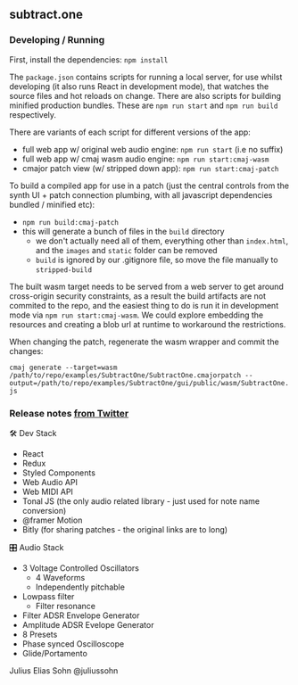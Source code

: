 
## subtract.one

### Developing / Running

First, install the dependencies: `npm install`

The `package.json` contains scripts for running a local server, for use whilst developing (it also runs React in development mode), that watches the source files and hot reloads on change. There are also scripts for building minified production bundles. These are `npm run start` and `npm run build` respectively.

There are variants of each script for different versions of the app:

- full web app w/ original web audio engine: `npm run start` (i.e no suffix)
- full web app w/ cmaj wasm audio engine: `npm run start:cmaj-wasm`
- cmajor patch view (w/ stripped down app): `npm run start:cmaj-patch`

To build a compiled app for use in a patch (just the central controls from the synth UI + patch connection plumbing, with all javascript dependencies bundled / minified etc):
  - `npm run build:cmaj-patch`
  - this will generate a bunch of files in the `build` directory
     - we don't actually need all of them, everything other than `index.html`, and the `images` and `static` folder can be removed
     - `build` is ignored by our .gitignore file, so move the file manually to `stripped-build`

The built wasm target needs to be served from a web server to get around cross-origin security constraints, as a result the build artifacts are not commited to the repo, and the easiest thing to do is run it in development mode via `npm run start:cmaj-wasm`. We could explore embedding the resources and creating a blob url at runtime to workaround the restrictions.

When changing the patch, regenerate the wasm wrapper and commit the changes:

`cmaj generate --target=wasm /path/to/repo/examples/SubtractOne/SubtractOne.cmajorpatch --output=/path/to/repo/examples/SubtractOne/gui/public/wasm/SubtractOne.js`

### Release notes [from Twitter](https://twitter.com/juliussohn/status/1275830840317095936)

🛠 Dev Stack

- React
- Redux
- Styled Components
- Web Audio API
- Web MIDI API
- Tonal JS (the only audio related library - just used for note name conversion)
- @framer Motion
- Bitly (for sharing patches - the original links are to long)

🎛 Audio Stack

- 3 Voltage Controlled Oscillators
   - 4 Waveforms
   - Independently pitchable
- Lowpass filter
   - Filter resonance
- Filter ADSR Envelope Generator
- Amplitude ADSR Evelope Generator
- 8 Presets
- Phase synced Oscilloscope
- Glide/Portamento

Julius Elias Sohn
@juliussohn